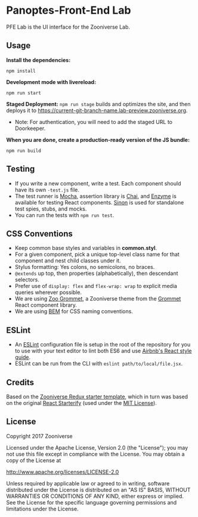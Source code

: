 # Panoptes-Front-End Lab

PFE Lab is the UI interface for the Zooniverse Lab. 

## Usage

__Install the dependencies:__

`npm install`

__Development mode with livereload:__

`npm run start`

__Staged Deployment:__
`npm run stage` builds and optimizes the site, and then deploys it to <https://current-git-branch-name.lab-preview.zooniverse.org>.
- Note: For authentication, you will need to add the staged URL to Doorkeeper.

__When you are done, create a production-ready version of the JS bundle:__

```npm run build```


## Testing
- If you write a new component, write a test. Each component should have its own `-test.js` file. 
- The test runner is [Mocha](https://mochajs.org/), assertion library is [Chai](http://chaijs.com/), and [Enzyme](http://airbnb.io/enzyme/) is available for testing React components. [Sinon](http://sinonjs.org/) is used for standalone test spies, stubs, and mocks.
- You can run the tests with `npm run test`.

## CSS Conventions
- Keep common base styles and variables in **common.styl**. 
- For a given component, pick a unique top-level class name for that component and nest child classes under it. 
- Stylus formatting: Yes colons, no semicolons, no braces. 
- `@extends` up top, then properties (alphabetically), then descendant selectors. 
- Prefer use of `display: flex` and `flex-wrap: wrap` to explicit media queries wherever possible.
- We are using [Zoo Grommet](https://github.com/zooniverse/zoo-grommet), a Zooniverse theme from the [Grommet](https://grommet.github.io/) React component library.
- We are using [BEM](http://getbem.com/introduction/) for CSS naming conventions.

## ESLint
- An [ESLint](https://eslint.org/) configuration file is setup in the root of the repository for you to use with your text editor to lint both ES6 and use [Airbnb's React style guide](https://github.com/airbnb/javascript/tree/master/react).
- ESLint can be run from the CLI with `eslint path/to/local/file.jsx`.

## Credits

Based on the [Zooniverse Redux starter template](https://github.com/zooniverse/zoo-reduxify/), which in turn was based on the original [React Starterify](https://github.com/Granze/react-starterify) (used under the [MIT License](http://opensource.org/licenses/MIT)).

## License

Copyright 2017 Zooniverse

Licensed under the Apache License, Version 2.0 (the "License");
you may not use this file except in compliance with the License.
You may obtain a copy of the License at

   http://www.apache.org/licenses/LICENSE-2.0

Unless required by applicable law or agreed to in writing, software
distributed under the License is distributed on an "AS IS" BASIS,
WITHOUT WARRANTIES OR CONDITIONS OF ANY KIND, either express or implied.
See the License for the specific language governing permissions and
limitations under the License.
